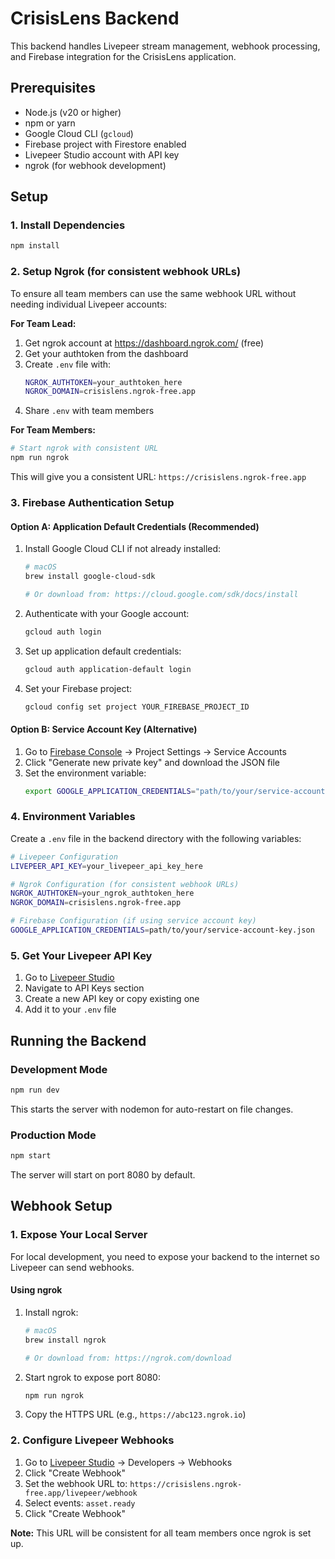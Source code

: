 # CrisisLens Backend

This backend handles Livepeer stream management, webhook processing, and Firebase integration for the CrisisLens application.

## Prerequisites

- Node.js (v20 or higher)
- npm or yarn
- Google Cloud CLI (`gcloud`)
- Firebase project with Firestore enabled
- Livepeer Studio account with API key
- ngrok (for webhook development)

## Setup

### 1. Install Dependencies

```bash
npm install
```

### 2. Setup Ngrok (for consistent webhook URLs)

To ensure all team members can use the same webhook URL without needing individual Livepeer accounts:

**For Team Lead:**
1. Get ngrok account at https://dashboard.ngrok.com/ (free)
2. Get your authtoken from the dashboard
3. Create `.env` file with:
   ```bash
   NGROK_AUTHTOKEN=your_authtoken_here
   NGROK_DOMAIN=crisislens.ngrok-free.app
   ```
4. Share `.env` with team members

**For Team Members:**
```bash
# Start ngrok with consistent URL
npm run ngrok
```

This will give you a consistent URL: `https://crisislens.ngrok-free.app`

### 3. Firebase Authentication Setup

#### Option A: Application Default Credentials (Recommended)

1. Install Google Cloud CLI if not already installed:
   ```bash
   # macOS
   brew install google-cloud-sdk
   
   # Or download from: https://cloud.google.com/sdk/docs/install
   ```

2. Authenticate with your Google account:
   ```bash
   gcloud auth login
   ```

3. Set up application default credentials:
   ```bash
   gcloud auth application-default login
   ```

4. Set your Firebase project:
   ```bash
   gcloud config set project YOUR_FIREBASE_PROJECT_ID
   ```

#### Option B: Service Account Key (Alternative)

1. Go to [Firebase Console](https://console.firebase.google.com/) → Project Settings → Service Accounts
2. Click "Generate new private key" and download the JSON file
3. Set the environment variable:
   ```bash
   export GOOGLE_APPLICATION_CREDENTIALS="path/to/your/service-account-key.json"
   ```

### 4. Environment Variables

Create a `.env` file in the backend directory with the following variables:

```bash
# Livepeer Configuration
LIVEPEER_API_KEY=your_livepeer_api_key_here

# Ngrok Configuration (for consistent webhook URLs)
NGROK_AUTHTOKEN=your_ngrok_authtoken_here
NGROK_DOMAIN=crisislens.ngrok-free.app

# Firebase Configuration (if using service account key)
GOOGLE_APPLICATION_CREDENTIALS=path/to/your/service-account-key.json
```

### 5. Get Your Livepeer API Key

1. Go to [Livepeer Studio](https://livepeer.studio/)
2. Navigate to API Keys section
3. Create a new API key or copy existing one
4. Add it to your `.env` file

## Running the Backend

### Development Mode

```bash
npm run dev
```

This starts the server with nodemon for auto-restart on file changes.

### Production Mode

```bash
npm start
```

The server will start on port 8080 by default.

## Webhook Setup

### 1. Expose Your Local Server

For local development, you need to expose your backend to the internet so Livepeer can send webhooks.

#### Using ngrok

1. Install ngrok:
   ```bash
   # macOS
   brew install ngrok
   
   # Or download from: https://ngrok.com/download
   ```

2. Start ngrok to expose port 8080:
   ```bash
   npm run ngrok
   ```

3. Copy the HTTPS URL (e.g., `https://abc123.ngrok.io`)

### 2. Configure Livepeer Webhooks

1. Go to [Livepeer Studio](https://livepeer.studio/) → Developers → Webhooks
2. Click "Create Webhook"
3. Set the webhook URL to: `https://crisislens.ngrok-free.app/livepeer/webhook`
4. Select events: `asset.ready`
5. Click "Create Webhook"

**Note:** This URL will be consistent for all team members once ngrok is set up.
